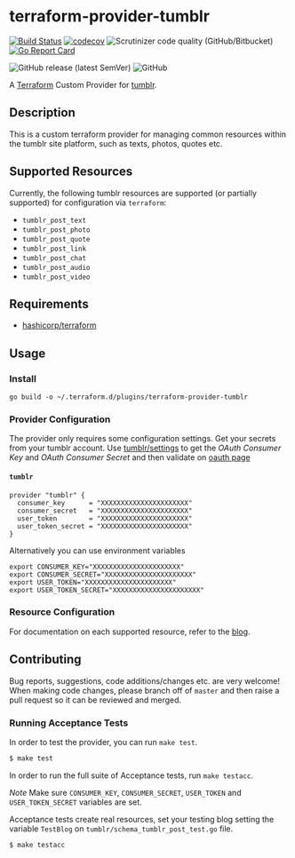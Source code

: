 # terraform-provider-tumblr 
[![Build Status](https://github.com/rfiestas/terraform-provider-tumblr/workflows/Test/badge.svg)](https://github.com/rfiestas/terraform-provider-tumblr/actions)
[![codecov](https://codecov.io/gh/rfiestas/terraform-provider-tumblr/branch/master/graph/badge.svg)](https://codecov.io/gh/rfiestas/terraform-provider-tumblr)
![Scrutinizer code quality (GitHub/Bitbucket)](https://img.shields.io/scrutinizer/quality/g/rfiestas/terraform-provider-tumblr)
[![Go Report Card](https://goreportcard.com/badge/github.com/rfiestas/terraform-provider-tumblr)](https://goreportcard.com/report/github.com/rfiestas/terraform-provider-tumblr)

![GitHub release (latest SemVer)](https://img.shields.io/github/v/release/rfiestas/terraform-provider-tumblr)
![GitHub](https://img.shields.io/github/license/rfiestas/terraform-provider-tumblr)

A [Terraform](https://www.terraform.io) Custom Provider for [tumblr](https://www.tumblr.com).

## Description

This is a custom terraform provider for managing common resources within the tumblr site platform, such as texts, photos, quotes etc.

## Supported Resources

Currently, the following tumblr resources are supported (or partially supported) for configuration via `terraform`:

* `tumblr_post_text`
* `tumblr_post_photo`
* `tumblr_post_quote`
* `tumblr_post_link`
* `tumblr_post_chat`
* `tumblr_post_audio`
* `tumblr_post_video`

## Requirements

* [hashicorp/terraform](https://github.com/hashicorp/terraform)

## Usage

### Install

```
go build -o ~/.terraform.d/plugins/terraform-provider-tumblr
```

### Provider Configuration

The provider only requires some configuration settings. Get your secrets from your tumblr account.
Use [tumblr/settings](https://www.tumblr.com/settings/apps) to get the *OAuth Consumer Key* and *OAuth Consumer Secret* 
and then validate on [oauth page](https://api.tumblr.com/console/calls/user/info)

#### `tumblr`

```
provider "tumblr" {
  consumer_key      = "XXXXXXXXXXXXXXXXXXXXXX"
  consumer_secret   = "XXXXXXXXXXXXXXXXXXXXXX"
  user_token        = "XXXXXXXXXXXXXXXXXXXXXX"
  user_token_secret = "XXXXXXXXXXXXXXXXXXXXXX"
}
```

Alternatively you can use environment variables

```
export CONSUMER_KEY="XXXXXXXXXXXXXXXXXXXXXX"
export CONSUMER_SECRET="XXXXXXXXXXXXXXXXXXXXXX"
export USER_TOKEN="XXXXXXXXXXXXXXXXXXXXXX"
export USER_TOKEN_SECRET="XXXXXXXXXXXXXXXXXXXXXX"
```

### Resource Configuration

For documentation on each supported resource, refer to the [blog](https://terraform-provider-for.tumblr.com/).

## Contributing

Bug reports, suggestions, code additions/changes etc. are very welcome! When making code changes, please branch off of `master` and then raise a pull request so it can be reviewed and merged.

### Running Acceptance Tests

In order to test the provider, you can run `make test`.

```sh
$ make test
```

In order to run the full suite of Acceptance tests, run `make testacc`.

*Note* Make sure `CONSUMER_KEY`, `CONSUMER_SECRET`, `USER_TOKEN` and  `USER_TOKEN_SECRET` variables are set.

Acceptance tests create real resources, set your testing blog setting the variable `TestBlog` on `tumblr/schema_tumblr_post_test.go` file.

```sh
$ make testacc
```
